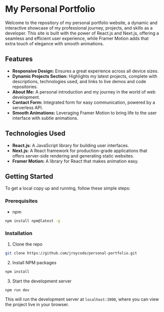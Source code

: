 # My Personal Portfolio

Welcome to the repository of my personal portfolio website, a dynamic and interactive showcase of my professional journey, projects, and skills as a developer. This site is built with the power of React.js and Next.js, offering a seamless and efficient user experience, while Framer Motion adds that extra touch of elegance with smooth animations.

## Features

- **Responsive Design:** Ensures a great experience across all device sizes.
- **Dynamic Projects Section:** Highlights my latest projects, complete with descriptions, technologies used, and links to live demos and code repositories.
- **About Me:** A personal introduction and my journey in the world of web development.
- **Contact Form:** Integrated form for easy communication, powered by a serverless API.
- **Smooth Animations:** Leveraging Framer Motion to bring life to the user interface with subtle animations.

## Technologies Used

- **React.js:** A JavaScript library for building user interfaces.
- **Next.js:** A React framework for production-grade applications that offers server-side rendering and generating static websites.
- **Framer Motion:** A library for React that makes animation easy.

## Getting Started

To get a local copy up and running, follow these simple steps:

### Prerequisites

- npm
```sh
npm install npm@latest -g
```

### Installation

1. Clone the repo
```sh
git clone https://github.com/jroycode/personal-portfolio.git
```
2. Install NPM packages
```sh
npm install
```
3. Start the development server
```sh
npm run dev
```
This will run the development server at `localhost:3000`, where you can view the project live in your browser.
